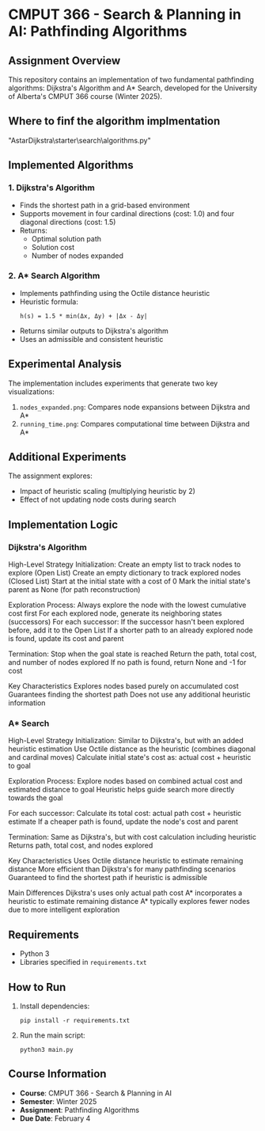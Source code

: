 # CMPUT 366 - Search & Planning in AI: Pathfinding Algorithms

## Assignment Overview
This repository contains an implementation of two fundamental pathfinding algorithms: Dijkstra's Algorithm and A* Search, developed for the University of Alberta's CMPUT 366 course (Winter 2025).

## Where to finf the algorithm implmentation 
"AstarDijkstra\starter\search\algorithms.py"

## Implemented Algorithms

### 1. Dijkstra's Algorithm
- Finds the shortest path in a grid-based environment
- Supports movement in four cardinal directions (cost: 1.0) and four diagonal directions (cost: 1.5)
- Returns:
  - Optimal solution path
  - Solution cost
  - Number of nodes expanded

### 2. A* Search Algorithm
- Implements pathfinding using the Octile distance heuristic
- Heuristic formula: 
  ```
  h(s) = 1.5 * min(Δx, Δy) + |Δx - Δy|
  ```
- Returns similar outputs to Dijkstra's algorithm
- Uses an admissible and consistent heuristic

## Experimental Analysis
The implementation includes experiments that generate two key visualizations:
1. `nodes_expanded.png`: Compares node expansions between Dijkstra and A*
2. `running_time.png`: Compares computational time between Dijkstra and A*

## Additional Experiments
The assignment explores:
- Impact of heuristic scaling (multiplying heuristic by 2)
- Effect of not updating node costs during search

## Implementation Logic
### Dijkstra's Algorithm
High-Level Strategy
Initialization:
Create an empty list to track nodes to explore (Open List)
Create an empty dictionary to track explored nodes (Closed List)
Start at the initial state with a cost of 0
Mark the initial state's parent as None (for path reconstruction)

Exploration Process:
Always explore the node with the lowest cumulative cost first
For each explored node, generate its neighboring states (successors)
For each successor:
If the successor hasn't been explored before, add it to the Open List
If a shorter path to an already explored node is found, update its cost and parent

Termination:
Stop when the goal state is reached
Return the path, total cost, and number of nodes explored
If no path is found, return None and -1 for cost

Key Characteristics
Explores nodes based purely on accumulated cost
Guarantees finding the shortest path
Does not use any additional heuristic information

### A* Search
High-Level Strategy
Initialization:
Similar to Dijkstra's, but with an added heuristic estimation
Use Octile distance as the heuristic (combines diagonal and cardinal moves)
Calculate initial state's cost as: actual cost + heuristic to goal

Exploration Process:
Explore nodes based on combined actual cost and estimated distance to goal
Heuristic helps guide search more directly towards the goal

For each successor:
Calculate its total cost: actual path cost + heuristic estimate
If a cheaper path is found, update the node's cost and parent

Termination:
Same as Dijkstra's, but with cost calculation including heuristic
Returns path, total cost, and nodes explored

Key Characteristics
Uses Octile distance heuristic to estimate remaining distance
More efficient than Dijkstra's for many pathfinding scenarios
Guaranteed to find the shortest path if heuristic is admissible

Main Differences
Dijkstra's uses only actual path cost
A* incorporates a heuristic to estimate remaining distance
A* typically explores fewer nodes due to more intelligent exploration

## Requirements
- Python 3
- Libraries specified in `requirements.txt`

## How to Run
1. Install dependencies:
   ```
   pip install -r requirements.txt
   ```
2. Run the main script:
   ```
   python3 main.py
   ```

## Course Information
- **Course**: CMPUT 366 - Search & Planning in AI
- **Semester**: Winter 2025
- **Assignment**: Pathfinding Algorithms
- **Due Date**: February 4

